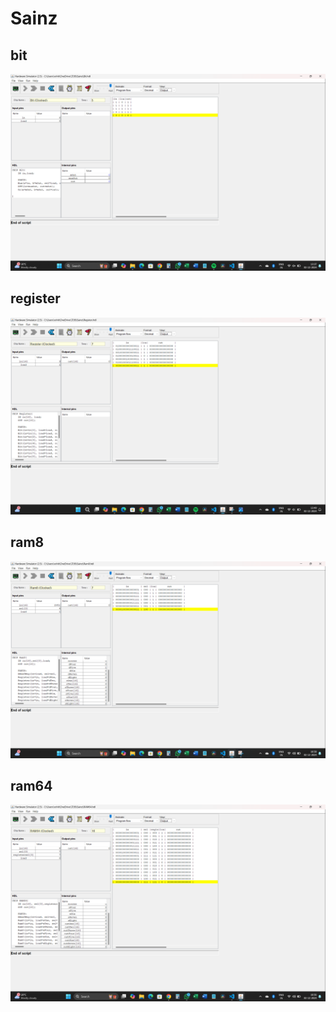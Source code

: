 # Sainz

## bit


<img src="./Screenshot bit.png"/>

## register

<img src="./Screenshot register.png"/>

## ram8

<img src="./Screenshot ram8.png"/>

## ram64

<img src="./Screenshot ram64.png"/>